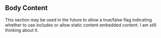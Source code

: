 ﻿
## Body Content 

This section may be used in the future to allow a true/false flag indicating whether to use includes or allow static content embedded content. I am still thinking about it.
